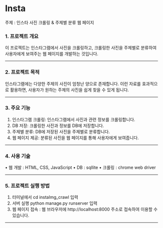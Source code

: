 # Insta 
주제 : 인스타 사진 크롤링 & 주제별 분류 웹 페이지

###  1. 프로젝트 개요
이 프로젝트는 인스타그램에서 사진을 크롤링하고, 
크롤링한 사진을 주제별로 분류하여 사용자에게 보여주는 웹 페이지를 개발하는 것입니다.

----------------------
###  2. 프로젝트 목적
인스타그램에는 다양한 주제의 사진이 엄청난 양으로 존재합니다. 이런 자료를 효과적으로 활용하면, 
사용자가 원하는 주제의 사진을 쉽게 찾을 수 있게 됩니다.

----------------------

###  3. 주요 기능
1. 인스타그램 크롤링: 인스타그램에서 사진과 관련 정보를 크롤링합니다.
2. DB 저장: 크롤링한 사진과 정보를 DB에 저장합니다.
3. 주제별 분류: DB에 저장된 사진을 주제별로 분류합니다.
4. 웹 페이지 제공: 분류된 사진을 웹 페이지를 통해 사용자에게 보여줍니다.
----------------------

###  4. 사용 기술
• 웹 개발 : HTML, CSS, JavaScript
• DB : sqllite
• 크롤링 : chrome web driver

----------------------

###  5. 프로젝트 실행 방법
1. 터미널에서 cd instaImg_crawl 입력 
2. 서버 실행 python manage.py runserver 입력
3. 웹 페이지 접속 : 웹 브라우저에 http://localhost:8000 주소로 접속하여 이용할 수 있습니다.

----------------------

 
